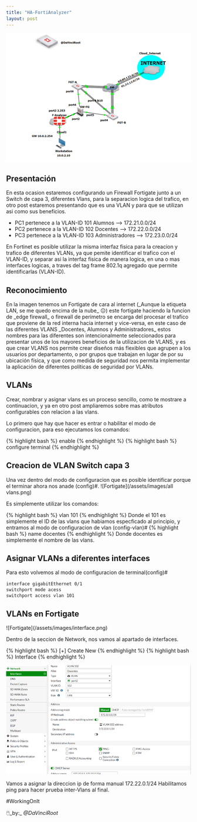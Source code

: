 ```yaml
---
title: "HA-FortiAnalyzer"
layout: post
---
```

![Fortigate](/assets/images/Ha-fg.png)


<h2>Presentación</h2>
En esta ocasion estaremos configurando un Firewall Fortigate junto a un Switch de capa 3, diferentes Vlans, para la separacion logica del trafico, en otro post estaremos presentando que es una VLAN y para que se utilizan asi como sus beneficios. 

- PC1 pertenece a la VLAN-ID 101 Alumnos --> 172.21.0.0/24
- PC2 pertenece a la VLAN-ID 102 Docentes --> 172.22.0.0/24
- PC3 pertenece a la VLAN-ID 103 Administradores --> 172.23.0.0/24

En Fortinet es posible utilizar la misma interfaz fisica para la creacion y trafico de diferentes VLANs, ya que pemite identificar el trafico con el VLAN-ID, y separar asi la interfaz fisica de manera logica, en una o mas interfaces logicas, a traves del tag frame 802.1q agregado que permite identificarlas (VLAN-ID). 

<h2>Reconocimiento</h2>
En la imagen tenemos un Fortigate de cara al internet (_Aunque la etiqueta LAN, se me quedo encima de la nube_ 😑) este fortigate haciendo la funcion de _edge firewall_ o firewall de perimetro se encarga del procesar el trafico que proviene de la red interna hacia internet y vice-versa, en este caso de las diferentes VLANS _Docentes, Alumnos y Administradores_ estos nombres para las diferentes son intencionalmente seleccionados para presentar unos de los mayores beneficios de la utilizacion de VLANS, y es que crear VLANS nos permite crear diseños más flexibles que agrupen a los usuarios por departamento, o por grupos que trabajan en lugar de por su ubicación física, y que como medida de seguridad nos permita implementar la aplicación de diferentes políticas de seguridad por VLANs.
  
<h2>VLANs</h2>
Crear, nombrar y asignar vlans es un proceso sencillo, como te mostrare a continuacion, y ya en otro post ampliaremos sobre mas atributos configurables con relacion a las vlans.

Lo primero que hay que hacer es entrar o habilitar el modo de configuracion, para eso ejecutamos los comandos: 

{% highlight bash %} enable {% endhighlight %}
{% highlight bash %} configure terminal {% endhighlight %}

<h2> Creacion de VLAN Switch capa 3</h2>

Una vez dentro del modo de configuracion que es posible identificar porque el terminar ahora nos anade (config)#.
![Fortigate](/assets/images/all vlans.png)

Es simplemente utilizar los comandos:

{% highlight bash %} vlan 101 {% endhighlight %} Donde el 101 es simplemente el ID de las vlans que habiamos especficado al principio, y entramos al modo de configuracion de vlan (config-vlan)#
{% highlight bash %} name docentes {% endhighlight %} Donde docentes es simplemente el nombre de las vlans.

<h2> Asignar VLANs a diferentes interfaces </h2>

Para esto volvemos al modo de configuracion de terminal(config)#
```
interface gigabitEthernet 0/1
switchport mode acess
switchport access vlan 101

```
<h2>VLANs en Fortigate</h2>
![Fortigate](/assets/images/interface.png)

Dentro de la seccion de Network, nos vamos al apartado de interfaces.

{% highlight bash %} [+] Create New {% endhighlight %}
{% highlight bash %} Interface {% endhighlight %}

![Fortigate](/assets/images/vlan102.png)

Vamos a asignar la direccion ip de forma manual 172.22.0.1/24
Habilitamos ping para hacer prueba inter-Vlans al final.

#WorkingOnIt




🖱️_by:_ *@DaVinciRoot*

[Hacking-Article]: https://www.hackingarticles.in/credential-dumping-group-policy-preferences-gpp/
[Microsoft]: https://docs.microsoft.com/en-us/openspecs/windows_protocols/ms-gppref/2c15cbf0

